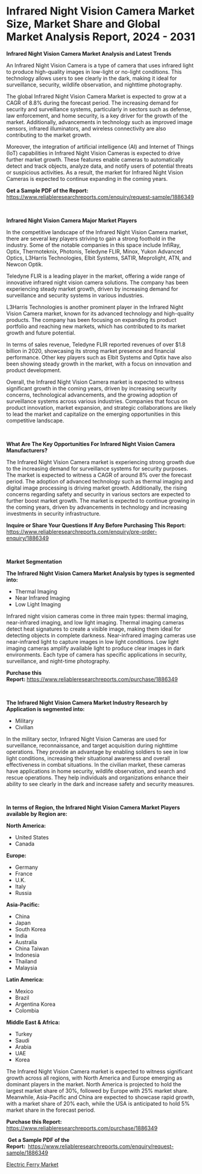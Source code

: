 <p><h1>Infrared Night Vision Camera Market Size, Market Share and Global Market Analysis Report, 2024 - 2031</h1></p><p><strong>Infrared Night Vision Camera Market Analysis and Latest Trends</strong></p>
<p><p>An Infrared Night Vision Camera is a type of camera that uses infrared light to produce high-quality images in low-light or no-light conditions. This technology allows users to see clearly in the dark, making it ideal for surveillance, security, wildlife observation, and nighttime photography.</p><p>The global Infrared Night Vision Camera Market is expected to grow at a CAGR of 8.8% during the forecast period. The increasing demand for security and surveillance systems, particularly in sectors such as defense, law enforcement, and home security, is a key driver for the growth of the market. Additionally, advancements in technology such as improved image sensors, infrared illuminators, and wireless connectivity are also contributing to the market growth.</p><p>Moreover, the integration of artificial intelligence (AI) and Internet of Things (IoT) capabilities in Infrared Night Vision Cameras is expected to drive further market growth. These features enable cameras to automatically detect and track objects, analyze data, and notify users of potential threats or suspicious activities. As a result, the market for Infrared Night Vision Cameras is expected to continue expanding in the coming years.</p></p>
<p><strong>Get a Sample PDF of the Report:&nbsp;</strong> <a href="https://www.reliableresearchreports.com/enquiry/request-sample/1886349">https://www.reliableresearchreports.com/enquiry/request-sample/1886349</a></p>
<p>&nbsp;</p>
<p><strong>Infrared Night Vision Camera Major Market Players</strong></p>
<p><p>In the competitive landscape of the Infrared Night Vision Camera market, there are several key players striving to gain a strong foothold in the industry. Some of the notable companies in this space include InfiRay, Optix, Thermoteknix, Photonis, Teledyne FLIR, Minox, Yukon Advanced Optics, L3Harris Technologies, Elbit Systems, SATIR, Meprolight, ATN, and Newcon Optik.</p><p>Teledyne FLIR is a leading player in the market, offering a wide range of innovative infrared night vision camera solutions. The company has been experiencing steady market growth, driven by increasing demand for surveillance and security systems in various industries.</p><p>L3Harris Technologies is another prominent player in the Infrared Night Vision Camera market, known for its advanced technology and high-quality products. The company has been focusing on expanding its product portfolio and reaching new markets, which has contributed to its market growth and future potential.</p><p>In terms of sales revenue, Teledyne FLIR reported revenues of over $1.8 billion in 2020, showcasing its strong market presence and financial performance. Other key players such as Elbit Systems and Optix have also been showing steady growth in the market, with a focus on innovation and product development.</p><p>Overall, the Infrared Night Vision Camera market is expected to witness significant growth in the coming years, driven by increasing security concerns, technological advancements, and the growing adoption of surveillance systems across various industries. Companies that focus on product innovation, market expansion, and strategic collaborations are likely to lead the market and capitalize on the emerging opportunities in this competitive landscape.</p></p>
<p>&nbsp;</p>
<p><strong>What Are The Key Opportunities For Infrared Night Vision Camera Manufacturers?</strong></p>
<p><p>The Infrared Night Vision Camera market is experiencing strong growth due to the increasing demand for surveillance systems for security purposes. The market is expected to witness a CAGR of around 8% over the forecast period. The adoption of advanced technology such as thermal imaging and digital image processing is driving market growth. Additionally, the rising concerns regarding safety and security in various sectors are expected to further boost market growth. The market is expected to continue growing in the coming years, driven by advancements in technology and increasing investments in security infrastructure.</p></p>
<p><strong>Inquire or Share Your Questions If Any Before Purchasing This Report:</strong> <a href="https://www.reliableresearchreports.com/enquiry/pre-order-enquiry/1886349">https://www.reliableresearchreports.com/enquiry/pre-order-enquiry/1886349</a></p>
<p>&nbsp;</p>
<p><strong>Market Segmentation</strong></p>
<p><strong>The Infrared Night Vision Camera Market Analysis by types is segmented into:</strong></p>
<p><ul><li>Thermal Imaging</li><li>Near Infrared Imaging</li><li>Low Light Imaging</li></ul></p>
<p><p>Infrared night vision cameras come in three main types: thermal imaging, near-infrared imaging, and low light imaging. Thermal imaging cameras detect heat signatures to create a visible image, making them ideal for detecting objects in complete darkness. Near-infrared imaging cameras use near-infrared light to capture images in low light conditions. Low light imaging cameras amplify available light to produce clear images in dark environments. Each type of camera has specific applications in security, surveillance, and night-time photography.</p></p>
<p><strong>Purchase this Report:&nbsp;</strong><a href="https://www.reliableresearchreports.com/purchase/1886349">https://www.reliableresearchreports.com/purchase/1886349</a></p>
<p>&nbsp;</p>
<p><strong>The Infrared Night Vision Camera Market Industry Research by Application is segmented into:</strong></p>
<p><ul><li>Military</li><li>Civilian</li></ul></p>
<p><p>In the military sector, Infrared Night Vision Cameras are used for surveillance, reconnaissance, and target acquisition during nighttime operations. They provide an advantage by enabling soldiers to see in low light conditions, increasing their situational awareness and overall effectiveness in combat situations. In the civilian market, these cameras have applications in home security, wildlife observation, and search and rescue operations. They help individuals and organizations enhance their ability to see clearly in the dark and increase safety and security measures.</p></p>
<p>&nbsp;</p>
<p><strong>In terms of Region, the Infrared Night Vision Camera Market Players available by Region are:</strong></p>
<p>
    <p> <strong> North America: </strong>
        <ul>
            <li>United States</li>
            <li>Canada</li>
        </ul>
        </p> 
    <p> <strong> Europe: </strong>
        <ul>
            <li>Germany</li>
            <li>France</li>
            <li>U.K.</li>
            <li>Italy</li>
            <li>Russia</li>
        </ul>
        </p> 
    <p> <strong> Asia-Pacific: </strong>
        <ul>
            <li>China</li>
            <li>Japan</li>
            <li>South Korea</li>
            <li>India</li>
            <li>Australia</li>
            <li>China Taiwan</li>
            <li>Indonesia</li>
            <li>Thailand</li>
            <li>Malaysia</li>
        </ul>
        </p> 
    <p> <strong> Latin America: </strong>
        <ul>
            <li>Mexico</li>
            <li>Brazil</li>
            <li>Argentina Korea</li>
            <li>Colombia</li>
        </ul>
        </p> 
    <p> <strong> Middle East & Africa: </strong>
        <ul>
            <li>Turkey</li>
            <li>Saudi</li>
            <li>Arabia</li>
            <li>UAE</li>
            <li>Korea</li>
        </ul>
    </p>
    </p>
<p><p>The Infrared Night Vision Camera market is expected to witness significant growth across all regions, with North America and Europe emerging as dominant players in the market. North America is projected to hold the largest market share of 30%, followed by Europe with 25% market share. Meanwhile, Asia-Pacific and China are expected to showcase rapid growth, with a market share of 20% each, while the USA is anticipated to hold 5% market share in the forecast period.</p></p>
<p><strong>Purchase this Report: </strong><a href="https://www.reliableresearchreports.com/purchase/1886349">https://www.reliableresearchreports.com/purchase/1886349</a></p>
<p>&nbsp;<strong>Get a Sample PDF of the Report:&nbsp;&nbsp;</strong><a href="https://www.reliableresearchreports.com/enquiry/request-sample/1886349">https://www.reliableresearchreports.com/enquiry/request-sample/1886349</a></p>
<p><strong></strong></p>
<p><p><a href="https://cautious-neon-760.notion.site/Electric-Ferry-Market-Research-Report-Forecasted-for-Period-from-2024-2031-by-Market-Type-Market-a026bc58c73f4e48849ce0625337ec03">Electric Ferry Market</a></p></p>